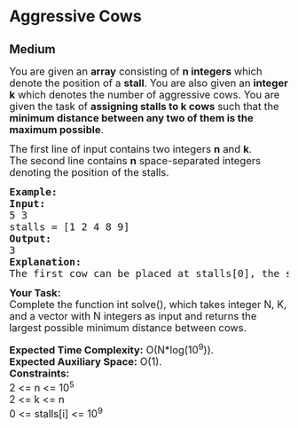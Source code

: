 # Aggressive Cows
## Medium
<div class="problems_problem_content__Xm_eO"><p><span style="font-size:18px">You are given an <strong>array</strong>&nbsp;consisting of <strong>n&nbsp;integers</strong> which denote the position of a <strong>stall</strong>. You are also given an <strong>integer</strong> <strong>k</strong> which denotes the number of aggressive cows. You are given the task of <strong>assigning stalls to k&nbsp;cows</strong> such that the <strong>minimum distance between any two of them is the maximum possible</strong>.</span></p>

<p><span style="font-size:18px">The first line of input contains two integers <strong>n</strong> and <strong>k</strong>.<br>
The second line contains <strong>n</strong> space-separated integers denoting the position of the stalls.</span></p>

<pre><span style="font-size:18px"><strong>Example:</strong>
<strong>Input:</strong>
5 3
stalls = [1 2 4 8 9]
<strong>Output:</strong>
3
<strong>Explanation:</strong>
The first cow can be placed at stalls[0], the second cow can be placed at stalls[2] and the third cow can be placed at stalls[3]. The minimum distance between cows, in this case, is 3, which also is the largest among all possible ways.</span></pre>

<p><span style="font-size:18px"><strong>Your Task:</strong><br>
Complete the function int solve(), which takes integer N, K, and a vector with N integers as input and returns the largest possible minimum distance between cows.</span></p>

<p><span style="font-size:18px"><strong>Expected Time Complexity:</strong> O(N*log(10<sup>9</sup>)).<br>
<strong>Expected Auxiliary Space:</strong> O(1).<br>
<strong>Constraints:</strong><br>
2 &lt;= n&nbsp;&lt;= 10<sup>5</sup><br>
2 &lt;= k &lt;= n<br>
0 &lt;= stalls[i] &lt;= 10<sup>9</sup></span></p>
</div>